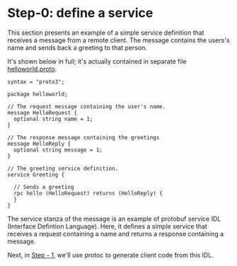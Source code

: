 # Step-0: define a service

This section presents an example of a simple service definition that receives
a message from a remote client. The message contains the users's name and
sends back a greeting to that person.

It's shown below in full; it's actually contained in separate file
[helloworld.proto](src/main/proto/helloworld.proto).

```
syntax = "proto3";

package helloworld;

// The request message containing the user's name.
message HelloRequest {
  optional string name = 1;
}

// The response message containing the greetings
message HelloReply {
  optional string message = 1;
}

// The greeting service definition.
service Greeting {

  // Sends a greeting
  rpc hello (HelloRequest) returns (HelloReply) {
  }
}

```

The service stanza of the message is an example of protobuf service IDL
(Interface Defintion Language).  Here, it defines a simple service that
receives a request containing a name and returns a response containing a
message.

Next, in [Step - 1](Step_1.md), we'll use protoc to generate client code from
this IDL.
